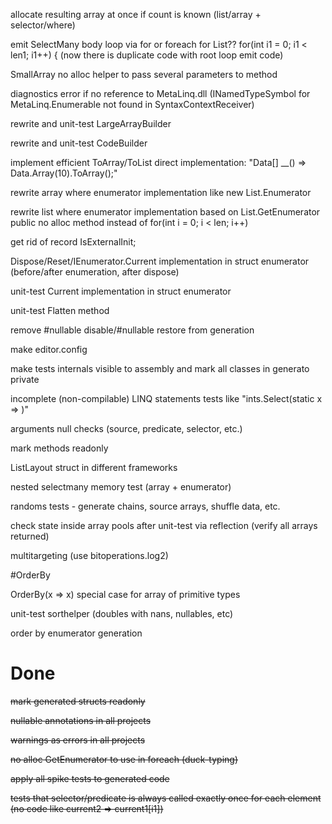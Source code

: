 allocate resulting array at once if count is known (list/array + selector/where)

emit SelectMany body loop via for or foreach for List<T>??  for(int i1 = 0; i1 < len1; i1++) { (now there is duplicate code with root loop emit code)

SmallArray no alloc helper to pass several parameters to method

diagnostics error if no reference to MetaLinq.dll (INamedTypeSymbol for MetaLinq.Enumerable not found in SyntaxContextReceiver)

rewrite and unit-test LargeArrayBuilder

rewrite and unit-test CodeBuilder

implement efficient ToArray/ToList direct implementation: "Data[] __() => Data.Array(10).ToArray();"

rewrite array where enumerator implementation like new List<T>.Enumerator

rewrite list where enumerator implementation based on List<T>.GetEnumerator public no alloc method instead of for(int i = 0; i < len; i++)

get rid of record IsExternalInit;

Dispose/Reset/IEnumerator.Current implementation in struct enumerator (before/after enumeration, after dispose)

unit-test Current implementation in struct enumerator

unit-test Flatten method

remove #nullable disable/#nullable restore from generation

make editor.config

make tests internals visible to assembly and mark all classes in generato private

incomplete (non-compilable) LINQ statements tests like "ints.Select(static x => )"

arguments null checks (source, predicate, selector, etc.)

mark methods readonly

ListLayout struct in different frameworks

nested selectmany memory test (array + enumerator)

randoms tests - generate chains, source arrays, shuffle data, etc.

check state inside array pools after unit-test via reflection (verify all arrays returned)

multitargeting (use bitoperations.log2)

#OrderBy

OrderBy(x => x) special case for array of primitive types

unit-test sorthelper (doubles with nans, nullables, etc)

order by enumerator generation

# Done

~~mark generated structs readonly~~

~~nullable annotations in all projects~~

~~warnings as errors in all projects~~

~~no alloc GetEnumerator to use in foreach (duck-typing)~~

~~apply all spike tests to generated code~~

~~tests that selector/predicate is always called exactly once for each element (no code like current2 => current1[i1])~~
